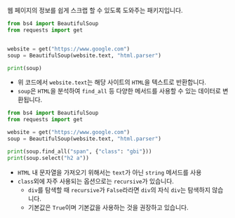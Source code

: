 웹 페이지의 정보를 쉽게 스크랩 할 수 있도록 도와주는 패키지입니다.

```py
from bs4 import BeautifulSoup
from requests import get


website = get("https://www.google.com")
soup = BeautifulSoup(website.text, "html.parser")

print(soup)
```

- 위 코드에서 `website.text`는 해당 사이트의 `HTML`을 텍스트로 반환합니다.
- `soup`은 `HTML`을 분석하여 `find_all` 등 다양한 메서드를 사용할 수 있는 데이터로 변환됩니다.

```py
from bs4 import BeautifulSoup
from requests import get

website = get("https://www.google.com")
soup = BeautifulSoup(website.text, "html.parser")

print(soup.find_all("span", {"class": "gbi"}))
print(soup.select("h2 a"))
```

- `HTML` 내 문자열을 가져오기 위해서는 `text`가 아닌 `string` 메서드를 사용
- `class`외에 자주 사용되는 옵션으로는 `recursive`가 있습니다.
  - `div`를 탐색할 때 `recursive`가 `False`라라면 `div`의 자식 `div`는 탐색하지 않습니다.
  - 기본값은 `True`이며 기본값을 사용하는 것을 권장하고 있습니다.
